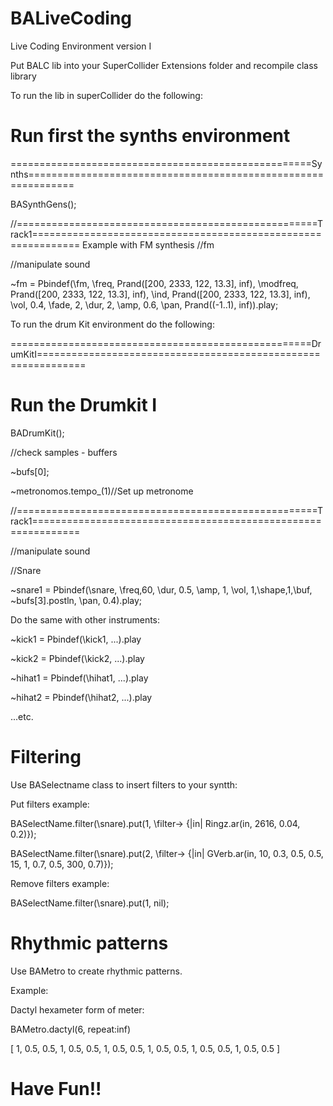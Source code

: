 # BALiveCoding

Live Coding Environment version I

Put BALC lib into your SuperCollider Extensions folder and recompile class library

To run the lib in superCollider do the following:

# Run first the synths environment

====================================================Synths==============================================================

BASynthGens();

//====================================================Track1==============================================================
Example with FM synthesis
//fm

//manipulate sound

~fm = Pbindef(\fm, \freq, Prand([200, 2333, 122, 13.3], inf), \modfreq, Prand([200, 2333, 122, 13.3], inf), \ind, Prand([200, 2333, 122, 13.3], inf), \vol, 0.4, \fade, 2, \dur, 2,  \amp, 0.6, \pan, Prand((-1..1), inf)).play;


To run the drum Kit environment do the following:

====================================================DrumKitI==============================================================

# Run the Drumkit I

BADrumKit();

//check samples - buffers

~bufs[0];


~metronomos.tempo_(1)//Set up metronome

//====================================================Track1==============================================================


//manipulate sound


//Snare


~snare1 = Pbindef(\snare, \freq,60, \dur, 0.5, \amp, 1, \vol, 1,\shape,1,\buf, ~bufs[3].postln, \pan, 0.4).play;


Do the same with other instruments:

~kick1 = Pbindef(\kick1, ...).play

~kick2 = Pbindef(\kick2, ...).play

~hihat1 = Pbindef(\hihat1, ...).play

~hihat2 = Pbindef(\hihat2, ...).play

...etc.


# Filtering

Use BASelectname class to insert filters to your syntth:

Put filters example:

BASelectName.filter(\snare).put(1, \filter-> {|in| Ringz.ar(in, 2616, 0.04, 0.2)});

BASelectName.filter(\snare).put(2, \filter-> {|in| GVerb.ar(in, 10, 0.3, 0.5, 0.5, 15, 1, 0.7, 0.5, 300, 0.7)});

Remove filters example:

BASelectName.filter(\snare).put(1, nil);


# Rhythmic patterns

Use BAMetro to create rhythmic patterns.

Example:

Dactyl hexameter form of meter:

BAMetro.dactyl(6, repeat:inf)

[ 1, 0.5, 0.5, 1, 0.5, 0.5, 1, 0.5, 0.5, 1, 0.5, 0.5, 1, 0.5, 0.5, 1, 0.5, 0.5 ]


# Have Fun!!
